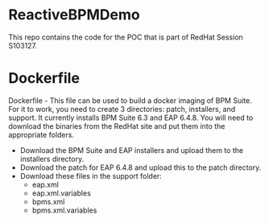 # ReactiveBPMDemo

This repo contains the code for the POC that is part of RedHat Session S103127.

# Dockerfile
Dockerfile - This file can be used to build a docker imaging of BPM Suite.
For it to work, you need to create 3 directories:  patch, installers, and support.
It currently installs BPM Suite 6.3 and EAP 6.4.8.
You will need to download the binaries from the RedHat site and put them into the appropriate folders.

* Download the BPM Suite and EAP installers and upload them to the installers directory.
* Download the patch for EAP 6.4.8 and upload this to the patch directory.
* Download these files in the support folder:
    * eap.xml
    * eap.xml.variables
    * bpms.xml
    * bpms.xml.variables
